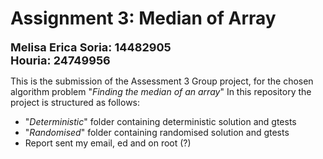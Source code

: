 # Assignment 3: Median of Array

<span style="font-size: large; ">
<b>
<p style="margin-bottom: 0; margin-top: 0;"> Melisa Erica Soria: 14482905</p>
<p style="margin-bottom: 0; margin-top: -0;"> Houria: 24749956</p>
</b>
</span>

This is the submission of the Assessment 3 Group project, for the chosen algorithm problem "*Finding the median of an array*"
In this repository the project is structured as follows:

- "*Deterministic*" folder containing deterministic solution and gtests
- "*Randomised*" folder containing randomised solution and gtests
- Report sent my email, ed and on root (?)
